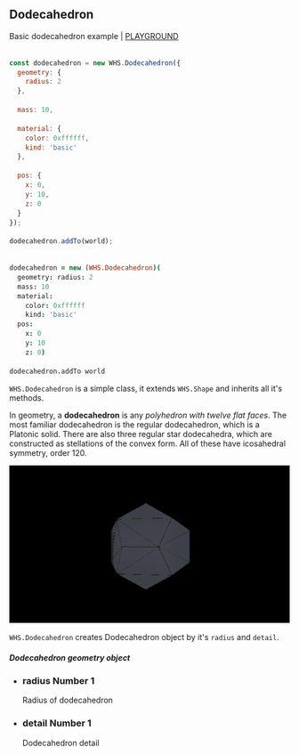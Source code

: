<h2 class="ws" id="dodecahedron">Dodecahedron</h2>

<div class="blockTitle h3">Basic dodecahedron example | <a target="_blank" href="http://whitestormjs.xyz/playground/?code=const%20world%20=%20new%20WHS.World(%7B%0D%0A%20%20autoresize:%20true,%0D%0A%0D%0A%20%20background:%20%7B%0D%0A%20%20%20%20color:%200x000000%0D%0A%20%20%7D,%0D%0A%0D%0A%20%20gravity:%20%7B%20//%20Physic%20gravity.%0D%0A%20%20%20%20x:%200,%0D%0A%20%20%20%20y:%20-100,%0D%0A%20%20%20%20z:%200%0D%0A%20%20%7D,%0D%0A%0D%0A%20%20camera:%20%7B%0D%0A%20%20%20%20x:50,%0D%0A%20%20%20%20y:50,%0D%0A%20%20%20%20z:50%0D%0A%20%20%7D%0D%0A%7D);%0D%0A%0D%0Aconst%20dodecahedron%20=%20new%20WHS.Dodecahedron(%7B%0D%0A%20%20geometry:%20%7B%0D%0A%20%20%20%20radius:%2020%0D%0A%20%20%7D,%0D%0A%0D%0A%20%20mass:%200,%0D%0A%0D%0A%20%20material:%20%7B%0D%0A%20%20%20%20color:%200xffffff,%0D%0A%20%20%20%20kind:%20'basic'%0D%0A%20%20%7D,%0D%0A%0D%0A%20%20pos:%20%7B%0D%0A%20%20%20%20x:%200,%0D%0A%20%20%20%20y:%2010,%0D%0A%20%20%20%20z:%200%0D%0A%20%20%7D%0D%0A%7D);%0D%0A%0D%0Adodecahedron.addTo(world);%0D%0A%0D%0A//set%20mouse%20controls%20to%20intract%20with%20world%0D%0Aworld.setControls(WHS.orbitControls());%0D%0A%0D%0Aworld.start();%20//%20Start%20animations%20and%20physics%20simulation.">PLAYGROUND</a></div>

```javascript

const dodecahedron = new WHS.Dodecahedron({
  geometry: {
    radius: 2
  },

  mass: 10,

  material: {
    color: 0xffffff,
    kind: 'basic'
  },

  pos: {
    x: 0,
    y: 10,
    z: 0
  }
});

dodecahedron.addTo(world);

```

```coffeescript

dodecahedron = new (WHS.Dodecahedron)(
  geometry: radius: 2
  mass: 10
  material:
    color: 0xffffff
    kind: 'basic'
  pos:
    x: 0
    y: 10
    z: 0)

dodecahedron.addTo world

```


`WHS.Dodecahedron` is a simple class, it extends `WHS.Shape` and inherits all it's methods.

In geometry, a **dodecahedron** is any *polyhedron with twelve flat faces*. The most familiar dodecahedron is the regular dodecahedron, which is a Platonic solid. There are also three regular star dodecahedra, which are constructed as stellations of the convex form. All of these have icosahedral symmetry, order 120.

<img src="images/shapes/dodecahedron_comp.gif" alt="rendered dodecahedron">

`WHS.Dodecahedron` creates Dodecahedron object by it's `radius` and `detail`.

<div class="params" id="dodecahedron-geometry">
  <h5>Dodecahedron geometry object <a href="#dodecahedron-geometry" class="anchor"></a></h5>
  <ul>
    <li id="dodecahedron-geometry-radius">
      <h3><a href="#dodecahedron-geometry-radius" class="anchor"></a> radius
        <span class="type">Number</span>
        <span class="default">1</span>
      </h3>
      <p>Radius of dodecahedron</p>
    </li>
    <li id="dodecahedron-geometry-detail">
      <h3><a href="#dodecahedron-geometry-detail" class="anchor"></a> detail
        <span class="type">Number</span>
        <span class="default">1</span>
      </h3>
      <p>Dodecahedron detail</p>
    </li>
  </ul>
</div>

<script src="https://gist.github.com/sasha240100/6c36848a37c9d8833ace.js"></script>
